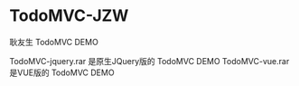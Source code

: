 # TodoMVC-JZW
耿友生 TodoMVC DEMO

TodoMVC-jquery.rar 是原生JQuery版的 TodoMVC DEMO
TodoMVC-vue.rar 是VUE版的 TodoMVC DEMO
